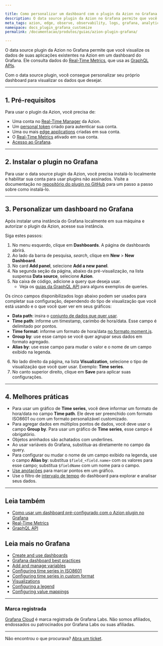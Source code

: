 ```yaml
---

title: Como personalizar um dashboard com o plugin da Azion no Grafana
description: O data source plugin da Azion no Grafana permite que você visualize os dados de suas aplicações existentes na Azion em um dashboard do Grafana.
meta_tags: azion, edge, observe, observability, logs, grafana, analytics
namespace: docs_plugin_grafana_customize
permalink: /documentacao/produtos/guias/azion-plugin-grafana/

---
```


O data source plugin da Azion no Grafana permite que você visualize os dados de suas aplicações existentes na Azion em um dashboard do Grafana. Ele consulta dados do [Real-Time Metrics](/pt-br/documentacao/produtos/real-time-metrics/), que usa as [GraphQL APIs](/pt-br/documentacao/produtos/graphql-api/visao-geral/).

Com o data source plugin, você consegue personalizar seu próprio dashboard para visualizar os dados que desejar.

---

## 1. Pré-requisitos 

Para usar o plugin da Azion, você precisa de:

- Uma conta no [Real-Time Manager](https://manager.azion.com/) da Azion.
- Um [personal token](/pt-br/documentacao/produtos/gestao-de-contas/personal-tokens/) criado para autenticar sua conta.
- Uma ou mais [edge applications](/pt-br/documentacao/produtos/edge-application/) criadas em sua conta.
- O [Real-Time Metrics](/pt-br/documentacao/produtos/real-time-metrics/) ativado em sua conta.
- [Acesso ao Grafana](https://grafana.com/).

---

## 2. Instalar o plugin no Grafana

Para usar o data source plugin da Azion, você precisa instalá-lo localmente e habilitar sua conta para usar plugins não assinados. Visite a documentação no [repositório do plugin no GitHub](https://github.com/aziontech/grafana-plugin#install-plugin-on-local-grafana) para um passo a passo sobre como instalá-lo.

---

## 3. Personalizar um dashboard no Grafana

Após instalar uma instância do Grafana localmente em sua máquina e autorizar o plugin da Azion, acesse sua instância.

Siga estes passos:

1. No menu esquerdo, clique em **Dashboards**. A página de dashboards abrirá.
2. Ao lado da barra de pesquisa, *search*, clique em **New** > **New Dashboard**.
3. No card **Add panel**, selecione **Add a new panel**.
4. Na segunda seção da página, abaixo da pré-visualização, na lista suspensa **Data source**, selecione **Azion**.
5. Na caixa de código, adicione a query que deseja usar.
    - Veja os [guias da GraphQL API](/pt-br/documentacao/produtos/graphql-api/visao-geral/) para alguns exemplos de queries.

Os cinco campos disponibilizados logo abaixo podem ser usados para completar sua configuração, dependendo do tipo de visualização que você está usando e o que você quer ver em seus gráficos:

- **Data path**: insira o [conjunto de dados que quer usar](/pt-br/documentacao/produtos/graphql-api-recursos/#queries-datasets).
- **Time path**: informe um timestamp, carimbo de hora/data. Esse campo é delimitado por pontos.
- **Time format**: informe um formato de hora/data [no formato moment.js](https://momentjs.com/docs/#/parsing/string/).
- **Group by**: use esse campo se você quer agrupar seus dados em formato agregado.
- **Alias by**: use esse campo para mudar o valor e o nome de um campo exibido na legenda.



6. No lado direito da página, na lista **Visualization**, selecione o tipo de visualização que você quer usar. Exemplo: **Time series**.
7. No canto superior direito, clique em **Save** para aplicar suas configurações.

---

## 4. Melhores práticas

- Para usar um gráfico de **Time series**, você deve informar um formato de hora/data no campo **Time path**. Ele deve ser preenchido com formato ISO8601 ou com um formato personalizável customizado.
- Para agregar dados em múltiplos pontos de dados, você deve usar o campo **Group by**. Para usar um gráfico de **Time series**, esse campo é obrigatório.
- Objetos aninhados são achatados com underlines.
- Ao usar variáveis do Grafana, substitua-as diretamente no campo da query.
- Para configurar ou mudar o nome de um campo exibido na legenda, use o campo **Alias by**: substitua `$field_<field.name>` com os valores para esse campo; substitua `$fieldName` com um nome para o campo.
- [Use anotações](https://grafana.com/docs/grafana/latest/dashboards/build-dashboards/annotate-visualizations/) para marcar pontos em um gráfico.
- Use o filtro de [intervalo de tempo](https://grafana.com/docs/grafana/latest/dashboards/use-dashboards/#time-units-and-relative-ranges) do dashboard para explorar e analisar seus dados.

---

## Leia também

- [Como usar um dashboard pré-configurado com o Azion plugin no Grafana](/pt-br/documentacao/produtos/guias/azion-plugin-grafana-dash-pre-configurado/)
- [Real-Time Metrics](/pt-br/documentacao/produtos/real-time-metrics/)
- [GraphQL API](/pt-br/documentacao/produtos/graphql-api/visao-geral/)

## Leia mais no Grafana

- [Create and use dashboards](https://grafana.com/docs/grafana/latest/dashboards/)
- [Grafana dashboard best practices](https://grafana.com/docs/grafana/latest/dashboards/build-dashboards/best-practices/)
- [Add and manage variables](https://grafana.com/docs/grafana/latest/dashboards/variables/)
- [Configuring time series in ISO8601](https://momentjs.com/docs/#/parsing/string/)
- [Configuring time series in custom format](https://momentjs.com/docs/#/parsing/string-format/)
- [Visualizations](https://grafana.com/docs/grafana/latest/panels-visualizations/visualizations/)
- [Configuring a legend](https://grafana.com/docs/grafana/latest/panels-visualizations/visualizations/configure-legend/)
- [Configuring value mappings](https://grafana.com/docs/grafana/latest/panels-visualizations/configure-value-mappings/)

---

### Marca registrada

[Grafana Cloud](https://grafana.com/products/cloud/) é marca registrada de Grafana Labs. Não somos afiliados, endossados ou patrocinados por Grafana Labs ou suas afiliadas.

---

Não encontrou o que procurava? [Abra um ticket](https://tickets.azion.com/pt-BR/support/login/).
